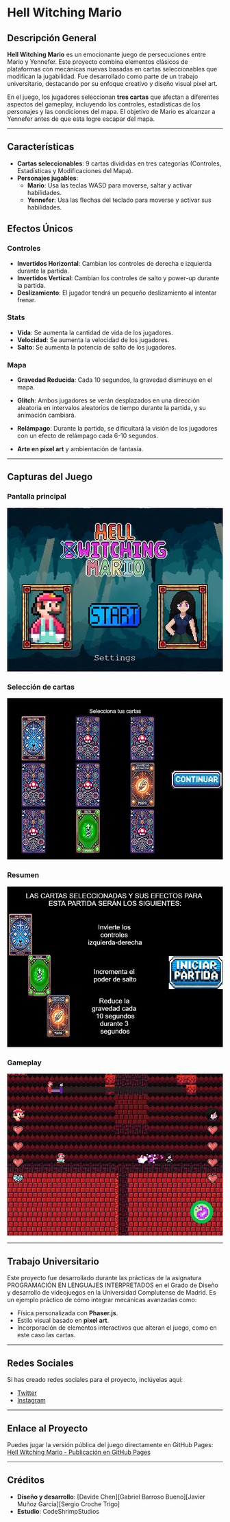 # Hell Witching Mario

## Descripción General

**Hell Witching Mario** es un emocionante juego de persecuciones entre Mario y Yennefer. Este proyecto combina elementos clásicos de plataformas con mecánicas nuevas basadas en cartas seleccionables que modifican la jugabilidad. Fue desarrollado como parte de un trabajo universitario, destacando por su enfoque creativo y diseño visual pixel art.

En el juego, los jugadores seleccionan **tres cartas** que afectan a diferentes aspectos del gameplay, incluyendo los controles, estadísticas de los personajes y las condiciones del mapa. El objetivo de Mario es alcanzar a Yennefer antes de que esta logre escapar del mapa.

---

## Características

- **Cartas seleccionables**: 9 cartas divididas en tres categorías (Controles, Estadísticas y Modificaciones del Mapa).
- **Personajes jugables**:
  - **Mario**: Usa las teclas WASD para moverse, saltar y activar habilidades.
  - **Yennefer**: Usa las flechas del teclado para moverse y activar sus habilidades.
## Efectos Únicos

### Controles
- **Invertidos Horizontal**: Cambian los controles de derecha e izquierda durante la partida.
- **Invertidos Vertical**: Cambian los controles de salto y power-up durante la partida.
- **Deslizamiento**: El jugador tendrá un pequeño deslizamiento al intentar frenar.

### Stats
- **Vida**: Se aumenta la cantidad de vida de los jugadores.
- **Velocidad**: Se aumenta la velocidad de los jugadores.
- **Salto**: Se aumenta la potencia de salto de los jugadores.

### Mapa
- **Gravedad Reducida**: Cada 10 segundos, la gravedad disminuye en el mapa.
- **Glitch**: Ambos jugadores se verán desplazados en una dirección aleatoria en intervalos aleatorios de tiempo durante la partida, y su animación cambiará.
- **Relámpago**: Durante la partida, se dificultará la visión de los jugadores con un efecto de relámpago cada 6-10 segundos.


- **Arte en pixel art** y ambientación de fantasía.

---

## Capturas del Juego

### Pantalla principal
![Pantalla principal](./assets/images/menu.png)

### Selección de cartas
![Selección de cartas](./assets/images/cartas_.png)

### Resumen
![Resumen](./assets/images/resumen.png)

### Gameplay
![Gameplay](./assets/images/gameplay_.png)

---

## Trabajo Universitario

Este proyecto fue desarrollado durante las prácticas de la asignatura PROGRAMACIÓN EN LENGUAJES INTERPRETADOS en el Grado de Diseño y desarrollo de videojuegos en la Universidad Complutense de Madrid. Es un ejemplo práctico de cómo integrar mecánicas avanzadas como:
- Física personalizada con **Phaser.js**.
- Estilo visual basado en **pixel art**.
- Incorporación de elementos interactivos que alteran el juego, como en este caso las cartas.

---

## Redes Sociales 

Si has creado redes sociales para el proyecto, inclúyelas aquí:
- [Twitter](https://x.com/CShrimpStudios)
- [Instagram](https://instagram.com/cshrimpstudios)

---

## Enlace al Proyecto

Puedes jugar la versión pública del juego directamente en GitHub Pages:
[Hell Witching Mario - Publicación en GitHub Pages](https://codeshrimpstudios.github.io/HellBWitchingMario/)

---

## Créditos

- **Diseño y desarrollo**: [Davide Chen][Gabriel Barroso Bueno][Javier Muñoz Garcia][Sergio Croche Trigo]
- **Estudio**: CodeShrimpStudios


